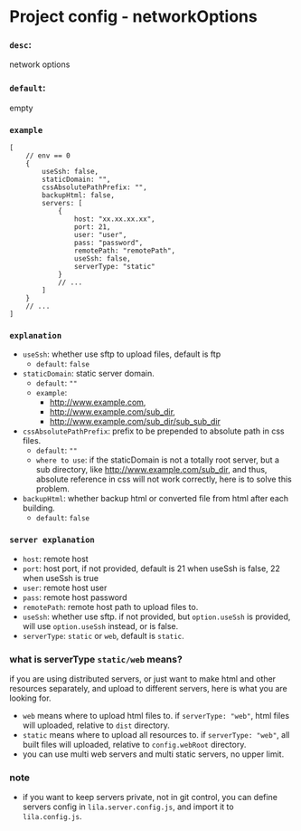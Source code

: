 # Project config - networkOptions

### `desc`: 

network options

### `default`: 

empty

### `example`

```
[
    // env == 0
    {
        useSsh: false,
        staticDomain: "",
        cssAbsolutePathPrefix: "",
        backupHtml: false,
        servers: [
            {
                host: "xx.xx.xx.xx",
                port: 21,
                user: "user",
                pass: "password",
                remotePath: "remotePath",
                useSsh: false,
                serverType: "static"
            }
            // ...
        ]
    }
    // ...
]
```

### `explanation`

* `useSsh`: whether use sftp to upload files, default is ftp
    - `default`: `false`
* `staticDomain`: static server domain.
    - `default`: `""`
    - `example`:  
        - http://www.example.com, 
        - http://www.example.com/sub_dir, 
        - http://www.example.com/sub_dir/sub_sub_dir
* `cssAbsolutePathPrefix`: prefix to be prepended to absolute path in css files.
    - `default`: `""`
    - `where to use`: if the staticDomain is not a totally root server, but a sub directory, like http://www.example.com/sub_dir, and thus, absolute reference in css will not work correctly, here is to solve this problem.
* `backupHtml`: whether backup html or converted file from html after each building.
    - `default`: `false`

### `server explanation`

* `host`: remote host
* `port`: host port, if not provided, default is 21 when useSsh is false, 22 when useSsh is true
* `user`: remote host user
* `pass`: remote host password
* `remotePath`: remote host path to upload files to.
* `useSsh`: whether use sftp. if not provided, but `option.useSsh` is provided, will use `option.useSsh` instead, or is false.
* `serverType`: `static` or `web`, default is `static`.

### what is serverType `static/web` means?

if you are using distributed servers, or just want to make html and other resources separately, and upload to different servers, here is what you are looking for.

* `web` means where to upload html files to. if `serverType: "web"`, html files will uploaded, relative to `dist` directory. 
* `static` means where to upload all resources to. if `serverType: "web"`, all built files will uploaded, relative to `config.webRoot` directory.
* you can use multi web servers and multi static servers, no upper limit.

### note

* if you want to keep servers private, not in git control, you can define servers config in `lila.server.config.js`, and import it to `lila.config.js`.
        